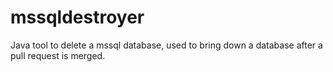 mssqldestroyer
==============

Java tool to delete a mssql database, used to bring down a database after a pull request is merged.
